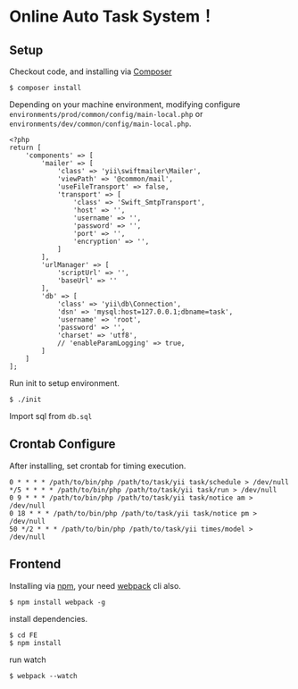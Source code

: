 Online Auto Task System！
===============================


Setup
-------------------

Checkout code, and installing via [Composer](https://getcomposer.org/)

```
$ composer install 
```

Depending on your machine environment, modifying configure `environments/prod/common/config/main-local.php` or `environments/dev/common/config/main-local.php`. 

```
<?php
return [
    'components' => [
        'mailer' => [
            'class' => 'yii\swiftmailer\Mailer',
            'viewPath' => '@common/mail',
            'useFileTransport' => false,    
            'transport' => [
                'class' => 'Swift_SmtpTransport',
                'host' => '',
                'username' => '',
                'password' => '',
                'port' => '',
                'encryption' => '',
            ]
        ],
        'urlManager' => [
            'scriptUrl' => '',
            'baseUrl' => ''
        ],
        'db' => [
            'class' => 'yii\db\Connection',
            'dsn' => 'mysql:host=127.0.0.1;dbname=task',
            'username' => 'root',
            'password' => '',
            'charset' => 'utf8',
            // 'enableParamLogging' => true,
        ]
    ]
];
```

Run init to setup environment.

```
$ ./init
```

Import sql from `db.sql`

Crontab Configure 
-------------------

After installing, set crontab for timing execution.

```
0 * * * * /path/to/bin/php /path/to/task/yii task/schedule > /dev/null
*/5 * * * * /path/to/bin/php /path/to/task/yii task/run > /dev/null
0 9 * * * /path/to/bin/php /path/to/task/yii task/notice am > /dev/null
0 18 * * * /path/to/bin/php /path/to/task/yii task/notice pm > /dev/null
50 */2 * * * /path/to/bin/php /path/to/task/yii times/model > /dev/null
```

Frontend 
-------------------

Installing via [npm](https://www.npmjs.com/), your need [webpack](https://webpack.github.io/) cli also.

```
$ npm install webpack -g
```

install dependencies.

```
$ cd FE
$ npm install
```

run watch

```
$ webpack --watch
```

